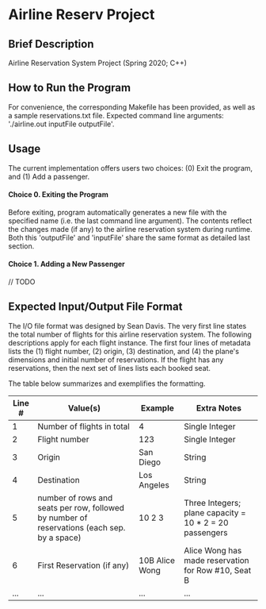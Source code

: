 # Airline Reserv Project

## Brief Description
Airline Reservation System Project (Spring 2020; C++)

## How to Run the Program
For convenience, the corresponding Makefile has been provided, as well as a sample reservations.txt file. Expected command line arguments: './airline.out inputFile outputFile'.

## Usage
The current implementation offers users two choices: (0) Exit the program, and (1) Add a passenger.

#### Choice 0. Exiting the Program
Before exiting, program automatically generates a new file with the specified name (i.e. the last command line argument). The contents reflect the changes made (if any) to the airline reservation system during runtime. Both this 'outputFile' and 'inputFile' share the same format as detailed last section.

#### Choice 1. Adding a New Passenger
// TODO

## Expected Input/Output File Format
The I/O file format was designed by Sean Davis. The very first line states the total number of flights for this airline reservation system. The following descriptions apply for each flight instance. The first four lines of metadata lists the (1) flight number, (2) origin, (3) destination, and (4) the plane's dimensions and initial number of reservations. If the flight has any reservations, then the next set of lines lists each booked seat. 

The table below summarizes and exemplifies the formatting.

| Line # | Value(s) | Example | Extra Notes |
| ------ | -------- |  ---------| --------|
| 1 | Number of flights in total |  4| Single Integer |
| 2 | Flight number | 123 | Single Integer |
| 3 | Origin | San Diego | String |
| 4 | Destination | Los Angeles | String |
| 5 | number of rows and seats per row, followed by number of reservations (each sep. by a space)| 10 2 3 | Three Integers; plane capacity = 10 * 2 = 20 passengers |
| 6 | First Reservation (if any) | 10B Alice Wong | Alice Wong has made reservation for Row #10, Seat B |
| ...| ...| ...|...|
